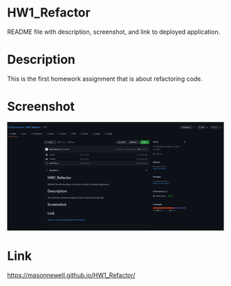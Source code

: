 # HW1_Refactor

README file with description, screenshot, and link to deployed application.

# Description

This is the first homework assignment that is about refactoring code.
<br/>

# Screenshot

![Screenshot](Develop/assets/images/HW1_sub_ss.png)

# Link

https://masonnewell.github.io/HW1_Refactor/
